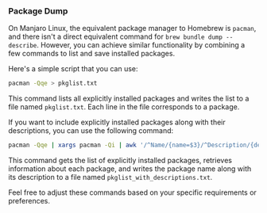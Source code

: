 ### Package Dump

On Manjaro Linux, the equivalent package manager to Homebrew is `pacman`, and there isn't a direct equivalent command for `brew bundle dump --describe`. However, you can achieve similar functionality by combining a few commands to list and save installed packages.

Here's a simple script that you can use:

```bash
pacman -Qqe > pkglist.txt
```

This command lists all explicitly installed packages and writes the list to a file named `pkglist.txt`. Each line in the file corresponds to a package.

If you want to include explicitly installed packages along with their descriptions, you can use the following command:

```bash
pacman -Qqe | xargs pacman -Qi | awk '/^Name/{name=$3}/^Description/{desc=$0; print name " " desc}' > pkglist_with_descriptions.txt
```

This command gets the list of explicitly installed packages, retrieves information about each package, and writes the package name along with its description to a file named `pkglist_with_descriptions.txt`.

Feel free to adjust these commands based on your specific requirements or preferences.
